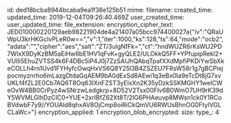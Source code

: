 id: ded18bcba8944bcaba9ea1f38e125b51
mime: 
filename: 
created_time: 
updated_time: 2019-12-04T09:26:40.469Z
user_created_time: 
user_updated_time: 
file_extension: 
encryption_cipher_text: JED010000220129aeb98221904de4a21407a05bcc974400027a{"iv":"QRaUWpU3krHKGcIvPLeR0w==","v":1,"iter":1000,"ks":128,"ts":64,"mode":"ocb2","adata":"","cipher":"aes","salt":"ZT/3ulgNfFk=","ct":"hndWUZR6rKsWU2PD7WIxX9DyKzBM5aEiHw6bE1HV1qFvK+gyQLE2/ULOkkQ5FF+YPfupipRekl2+VUIIi5EhuZVTSS4k6F4DBc5iP4J0j7ZzSAIJhQAbqTpafXXdMpfiPKDiYwSbXkeCOLLh4rn1Uvd1FYHyfcOwqHxVS6Q8Y25l3B4ZSZEU7FRsW58r1g7gBCPiejpocmyznrho6mLazgDtdaGqAEM9bA0dExSd8AEwi1q3eBx0Ia9eTcDt8jG7xvUKLf4fZL2E0Cb7AQ6T8Oq63IXnFZST3yEIxXn2K35yDzkSSKMGHY1weICWeOvW4BB0CrPyz4wSNrzwLedgkrp+8D52V2Tsx00FIv6B0WmO7UH9rK39dY5WVMLGIhDzCIC0+YUE+2xrIBfZ62Xt8T/2IG6PHAeuvp8MWsn1ck0Y1RCoBVdwbF7y9//YOUAld8qhxAV8OjCmp8oiRiCkQmVU6RWUsBhnOG0FtylVGLCLaWc="}
encryption_applied: 1
encryption_blob_encrypted: 
size: 
type_: 4